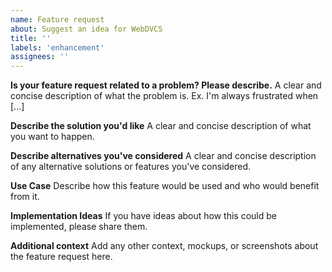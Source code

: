 ```yaml
---
name: Feature request
about: Suggest an idea for WebDVCS
title: ''
labels: 'enhancement'
assignees: ''
---
```


**Is your feature request related to a problem? Please describe.**
A clear and concise description of what the problem is. Ex. I'm always frustrated when [...]

**Describe the solution you'd like**
A clear and concise description of what you want to happen.

**Describe alternatives you've considered**
A clear and concise description of any alternative solutions or features you've considered.

**Use Case**
Describe how this feature would be used and who would benefit from it.

**Implementation Ideas**
If you have ideas about how this could be implemented, please share them.

**Additional context**
Add any other context, mockups, or screenshots about the feature request here.